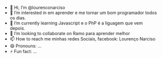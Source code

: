 - 👋 Hi, I’m @lourenconarciso
- 👀 I’m interested in em aprender e me tornar um bom programador todos os dias.
- 🌱 I’m currently learning Javascript e o PhP é a liguagem que vem depois.
- 💞️ I’m looking to collaborate on Ramo para aprender melhor
- 📫 How to reach me minhas redes Sociais, facebook: Lourenço Narciso
- 😄 Pronouns: ...
- ⚡ Fun fact: ...

<!---
lourenconarciso/lourenconarciso is a ✨ special ✨ repository because its `README.md` (this file) appears on your GitHub profile.
You can click the Preview link to take a look at your changes.
--->
